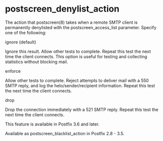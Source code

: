 # postscreen_denylist_action 

 The action that postscreen(8) takes when a remote SMTP client is
permanently denylisted with the postscreen_access_list parameter.
Specify one of the following: 



 ignore (default) 

 Ignore  this result. Allow other tests to complete.  Repeat
this test the next time the client connects.
This option is useful for testing and collecting statistics
without blocking mail. 

 enforce 

 Allow other tests to complete. Reject attempts to deliver mail
with a 550 SMTP reply, and log the helo/sender/recipient information.
Repeat this test the next time the client connects. 

 drop 

 Drop the connection immediately with a 521 SMTP reply. Repeat
this test the next time the client connects. 



 This feature is available in Postfix 3.6 and later. 

 Available as postscreen_blacklist_action in Postfix 2.8 - 3.5. 


